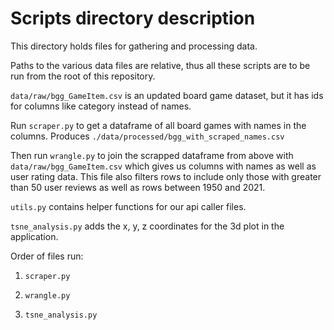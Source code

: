 # Scripts directory description

This directory holds files for gathering and processing data.

Paths to the various data files are relative, thus all these scripts are to be run from the root of this repository.

`data/raw/bgg_GameItem.csv` is an updated board game dataset, but it has ids for columns like category instead of names.

Run `scraper.py` to get a dataframe of all board games with names in the columns. Produces `./data/processed/bgg_with_scraped_names.csv`

Then run `wrangle.py` to join the scrapped dataframe from above with `data/raw/bgg_GameItem.csv` which gives us columns with names as well as user rating data. This file also filters rows to include only those with greater than 50 user reviews as well as rows between 1950 and 2021.

`utils.py` contains helper functions for our api caller files.  

`tsne_analysis.py` adds the x, y, z coordinates for the 3d plot in the application.

Order of files run:

1) `scraper.py`

2) `wrangle.py`

3) `tsne_analysis.py`
